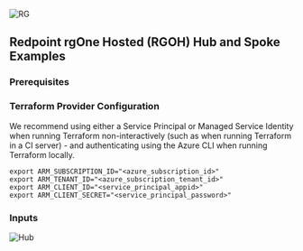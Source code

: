 ![RG](https://user-images.githubusercontent.com/42842390/158004336-60f07c05-7e5d-420e-87a6-22c5ac206fb6.jpg)
## Redpoint rgOne Hosted (RGOH) Hub and Spoke Examples

### Prerequisites

  ### Terraform Provider Configuration
We recommend using either a Service Principal or Managed Service Identity when running Terraform non-interactively (such as when running Terraform in a CI server) - and authenticating using the Azure CLI when running Terraform locally.
```
export ARM_SUBSCRIPTION_ID="<azure_subscription_id>"
export ARM_TENANT_ID="<azure_subscription_tenant_id>"
export ARM_CLIENT_ID="<service_principal_appid>"
export ARM_CLIENT_SECRET="<service_principal_password>"
```

### Inputs

![Hub](https://user-images.githubusercontent.com/42842390/201028214-05d9cb7f-8289-4589-9eb2-02d4b5445200.png)

